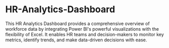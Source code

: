 # HR-Analytics-Dashboard
This HR Analytics Dashboard provides a comprehensive overview of workforce data by integrating Power BI's powerful visualizations with the flexibility of Excel. It enables HR teams and decision-makers to monitor key metrics, identify trends, and make data-driven decisions with ease.
